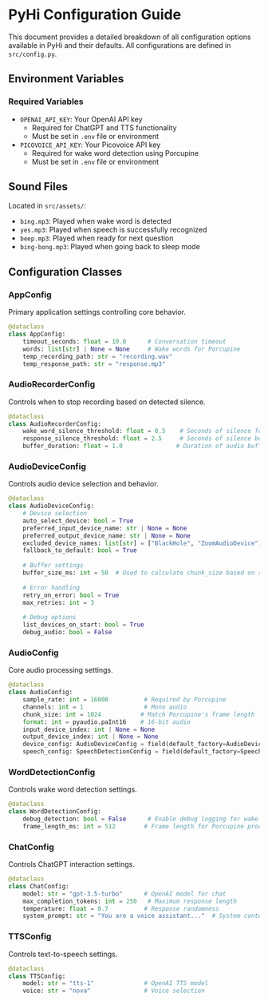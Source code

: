 # PyHi Configuration Guide

This document provides a detailed breakdown of all configuration options available in PyHi and their defaults. All configurations are defined in `src/config.py`.

## Environment Variables

### Required Variables
- `OPENAI_API_KEY`: Your OpenAI API key
  - Required for ChatGPT and TTS functionality
  - Must be set in `.env` file or environment
- `PICOVOICE_API_KEY`: Your Picovoice API key
  - Required for wake word detection using Porcupine
  - Must be set in `.env` file or environment

## Sound Files
Located in `src/assets/`:
- `bing.mp3`: Played when wake word is detected
- `yes.mp3`: Played when speech is successfully recognized
- `beep.mp3`: Played when ready for next question
- `bing-bong.mp3`: Played when going back to sleep mode

## Configuration Classes

### AppConfig
Primary application settings controlling core behavior.

```python
@dataclass
class AppConfig:
    timeout_seconds: float = 10.0      # Conversation timeout
    words: list[str] | None = None     # Wake words for Porcupine
    temp_recording_path: str = "recording.wav"
    temp_response_path: str = "response.mp3"
```

### AudioRecorderConfig
Controls when to stop recording based on detected silence.

```python
@dataclass
class AudioRecorderConfig:
    wake_word_silence_threshold: float = 0.5    # Seconds of silence for wake word detection
    response_silence_threshold: float = 2.5     # Seconds of silence before stopping response recording
    buffer_duration: float = 1.0               # Duration of audio buffer in seconds
```

### AudioDeviceConfig
Controls audio device selection and behavior.

```python
@dataclass
class AudioDeviceConfig:
    # Device selection
    auto_select_device: bool = True
    preferred_input_device_name: str | None = None
    preferred_output_device_name: str | None = None
    excluded_device_names: list[str] = ["BlackHole", "ZoomAudioDevice"]
    fallback_to_default: bool = True
    
    # Buffer settings
    buffer_size_ms: int = 50  # Used to calculate chunk_size based on sample rate
    
    # Error handling
    retry_on_error: bool = True
    max_retries: int = 3
    
    # Debug options
    list_devices_on_start: bool = True
    debug_audio: bool = False
```

### AudioConfig
Core audio processing settings.

```python
@dataclass
class AudioConfig:
    sample_rate: int = 16000          # Required by Porcupine
    channels: int = 1                 # Mono audio
    chunk_size: int = 1024           # Match Porcupine's frame length
    format: int = pyaudio.paInt16    # 16-bit audio
    input_device_index: int | None = None
    output_device_index: int | None = None
    device_config: AudioDeviceConfig = field(default_factory=AudioDeviceConfig)
    speech_config: SpeechDetectionConfig = field(default_factory=SpeechDetectionConfig)
```

### WordDetectionConfig
Controls wake word detection settings.

```python
@dataclass
class WordDetectionConfig:
    debug_detection: bool = False      # Enable debug logging for wake word detection
    frame_length_ms: int = 512        # Frame length for Porcupine processing
```

### ChatConfig
Controls ChatGPT interaction settings.

```python
@dataclass
class ChatConfig:
    model: str = "gpt-3.5-turbo"      # OpenAI model for chat
    max_completion_tokens: int = 250   # Maximum response length
    temperature: float = 0.7          # Response randomness
    system_prompt: str = "You are a voice assistant..."  # System context
```

### TTSConfig
Controls text-to-speech settings.

```python
@dataclass
class TTSConfig:
    model: str = "tts-1"              # OpenAI TTS model
    voice: str = "nova"               # Voice selection
```